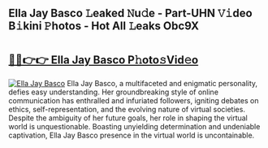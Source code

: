 ## Ella Jay Basco 𝙻eaked 𝙽u𝚍e - Part-UHN 𝚅𝚒deo B𝚒kini 𝙿hotos - Hot All 𝙻eaks Obc9X

# <h2><a href="http://ld1thdv.urlbe.top/?page=Ella+Jay+Basco">🔗🔗👉👉 Ella Jay Basco P𝚑oto𝚜Vid𝚎o</a></h2>

[![Ella Jay Basco](https://i.imgur.com/eBuTRDB.gif)](http://ld1thdv.urlbe.top/?page=Ella+Jay+Basco)
Ella Jay Basco, a multifaceted and enigmatic personality, defies easy understanding. Her groundbreaking style of online communication has enthralled and infuriated followers, igniting debates on ethics, self-representation, and the evolving nature of virtual societies. Despite the ambiguity of her future goals, her role in shaping the virtual world is unquestionable. Boasting unyielding determination and undeniable captivation, Ella Jay Basco presence in the virtual world is uncontainable.
